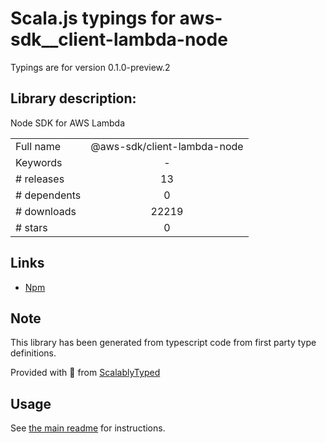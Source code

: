 
# Scala.js typings for aws-sdk__client-lambda-node

Typings are for version 0.1.0-preview.2

## Library description:
Node SDK for AWS Lambda

|                    |                 |
| ------------------ | :-------------: |
| Full name          | @aws-sdk/client-lambda-node |
| Keywords           | - |
| # releases         | 13 |
| # dependents       | 0 |
| # downloads        | 22219 |
| # stars            | 0 |

## Links
- [Npm](https://www.npmjs.com/package/%40aws-sdk%2Fclient-lambda-node)
    


## Note
This library has been generated from typescript code from first party type definitions.

Provided with :purple_heart: from [ScalablyTyped](https://github.com/oyvindberg/ScalablyTyped)

## Usage
See [the main readme](../../readme.md) for instructions.


